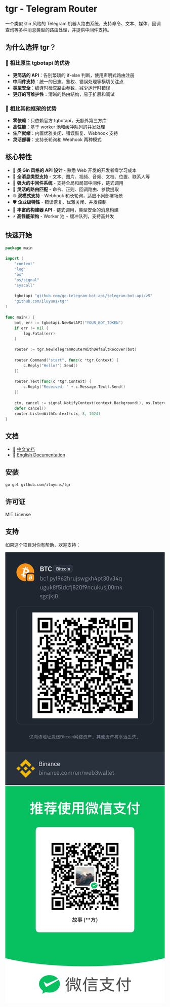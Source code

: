# tgr - Telegram Router

一个类似 Gin 风格的 Telegram 机器人路由系统，支持命令、文本、媒体、回调查询等多种消息类型的路由处理，并提供中间件支持。

## 为什么选择 tgr？

### 🎯 相比原生 tgbotapi 的优势
- **更简洁的 API**：告别繁琐的 if-else 判断，使用声明式路由注册
- **中间件支持**：统一的日志、鉴权、错误处理等横切关注点
- **类型安全**：编译时检查路由参数，减少运行时错误
- **更好的可维护性**：清晰的路由结构，易于扩展和调试

### 🚀 相比其他框架的优势
- **零依赖**：只依赖官方 tgbotapi，无额外第三方库
- **高性能**：基于 worker 池和缓冲队列的并发处理
- **生产就绪**：内置优雅关闭、错误恢复、Webhook 支持
- **灵活部署**：支持长轮询和 Webhook 两种模式

## 核心特性

- 🚀 **类 Gin 风格的 API 设计** - 熟悉 Web 开发的开发者零学习成本
- 📱 **全消息类型支持** - 文本、图片、视频、音频、文档、位置、联系人等
- 🔄 **强大的中间件系统** - 支持全局和局部中间件，链式调用
- 🎯 **灵活的路由匹配** - 命令、正则、回调路由、参数提取
- 🌐 **双模式支持** - Webhook 和长轮询，适应不同部署场景
- 🛡️ **企业级特性** - 错误恢复、优雅关闭、并发控制
- 📝 **丰富的构建器 API** - 链式调用，类型安全的消息构建
- ⚡ **高性能架构** - Worker 池 + 缓冲队列，支持高并发

## 快速开始

```go
package main

import (
    "context"
    "log"
    "os"
    "os/signal"
    "syscall"

    tgbotapi "github.com/go-telegram-bot-api/telegram-bot-api/v5"
    "github.com/iluyuns/tgr"
)

func main() {
    bot, err := tgbotapi.NewBotAPI("YOUR_BOT_TOKEN")
    if err != nil {
        log.Fatal(err)
    }

    router := tgr.NewTelegramRouterWithDefaultRecover(bot)

    router.Command("start", func(c *tgr.Context) {
        c.Reply("Hello!").Send()
    })

    router.Text(func(c *tgr.Context) {
        c.Reply("Received: " + c.Message.Text).Send()
    })

    ctx, cancel := signal.NotifyContext(context.Background(), os.Interrupt, syscall.SIGTERM)
    defer cancel()
    router.ListenWithContext(ctx, 8, 1024)
}
```

## 文档

- 📖 [中文文档](doc.md)
- 📖 [English Documentation](doc_en.md)

## 安装

```bash
go get github.com/iluyuns/tgr
```

## 许可证

MIT License

## 支持

如果这个项目对你有帮助，欢迎支持：

![BTC Support](docs/btc.jpeg)
![WeChat Support](docs/wechat.jpg)
